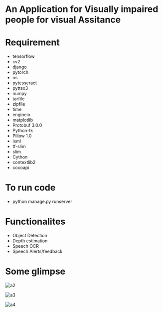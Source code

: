 # An Application for Visually impaired people for visual Assitance

# Requirement
- tensorflow
- cv2
- django
- pytorch
- os
- pytesseract
- pyttsx3
- numpy 
- tarfile
- zipfile
- time
- engineio
- matplotlib
- Protobuf 3.0.0
- Python-tk
- Pillow 1.0
- lxml
- tf-slim
- slim
- Cython
- contextlib2
- cocoapi


# To run code
- python manage.py runserver

# Functionalites
- Object Detection
- Depth estimation
- Speech OCR
- Speech Alerts/feedback

# Some glimpse
![a2](https://user-images.githubusercontent.com/54525273/122366655-5fca0680-cf79-11eb-9bbf-997ceff197ac.JPG)

![a3](https://user-images.githubusercontent.com/54525273/122366704-6b1d3200-cf79-11eb-9898-7391d2f389aa.JPG)

![a4](https://user-images.githubusercontent.com/54525273/122366734-707a7c80-cf79-11eb-9a11-b1482b999a95.JPG)
